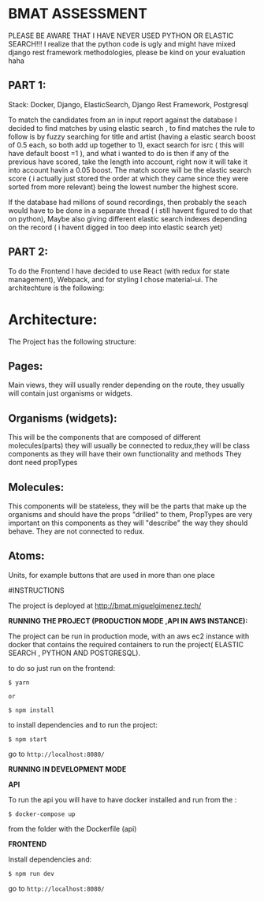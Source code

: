 # BMAT ASSESSMENT

PLEASE BE AWARE THAT I HAVE NEVER USED PYTHON OR ELASTIC SEARCH!!! 
I realize that the python code is ugly and might have mixed django rest framework methodologies, please be kind on your evaluation haha 

## PART 1:

Stack: Docker, Django, ElasticSearch, Django Rest Framework, Postgresql


To match the candidates from an in input report against the database I decided to find matches by using elastic search , to find matches the rule to follow is 
by fuzzy searching for title and artist (having a elastic search boost of 0.5 each, so both add up together to 1), exact search for isrc ( this will have default boost =1 ), and what i wanted to do is then if any of the previous have scored, take the length into account, right now it will take it into account havin a 0.05 boost. The match score will be the elastic search score ( i actually just stored the order at which they came since they were sorted from more relevant) being the lowest number the highest score.

If the database had millons of sound recordings, then probably the seach would have to be done in a separate thread ( i still havent figured to do that on python), 
Maybe also giving different elastic search indexes depending on the record ( i havent digged in too deep into elastic search yet)

## PART 2: 

To do the Frontend I have decided to use React (with redux for state management), Webpack, and for styling I chose material-ui.
The architechture is the following:


# Architecture:

The Project has the following structure:

## Pages:

Main views, they will usually render depending on the route, they usually will contain just organisms or widgets.


## Organisms (widgets):
  
This will be the components that are composed of different molecules(parts) they will usually be connected to redux,they will be class components as they will have their own functionality and methods
They dont need propTypes
  
## Molecules:

This components will be stateless, they will be the parts that make up the organisms and should have the props "drilled" to them,  PropTypes are very important on this components as they will "describe" the
way they should behave. They are not connected to redux.

## Atoms:

Units, for example buttons that are used in more than one place


#INSTRUCTIONS

The project is deployed at http://bmat.miguelgimenez.tech/

**RUNNING THE PROJECT (PRODUCTION MODE ,API IN AWS INSTANCE):**

The project can be run in production mode, with an aws ec2 instance with docker that contains the required containers to run the project( ELASTIC SEARCH , PYTHON AND POSTGRESQL).

to do so just run on the frontend:

    $ yarn 
    
    or
    
    $ npm install

to install dependencies and to run the project:

    $ npm start  

go to ``http://localhost:8080/``


**RUNNING IN DEVELOPMENT MODE**

**API**

To run the api you will have to have docker installed and run from the  :

    $ docker-compose up

  from the folder with the Dockerfile (api)

**FRONTEND**

 Install dependencies and:  

    $ npm run dev
    
 
go to ``http://localhost:8080/``




